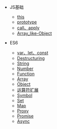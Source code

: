 <!-- 侧边栏配置文件  -->

* JS基础
    * [this](/JS_basic/this)
    * [prototype](/JS_basic/prototype)
    * [call、apply](/JS_basic/call、apply)
    * [Array_like-Object](/JS_basic/Array_like-Object)

* ES6
    * [var、let、const](/ES6/var、let、const)
    * [Destructuring](/ES6/Destructuring)
    * [String](/ES6/String)
    * [Number](/ES6/Number)
    * [Function](/ES6/Function)
    * [Array](/ES6/Array)
    * [Object](/ES6/Object)
    * [运算符扩展](/ES6/Operator)
    * [Symbol](/ES6/Symbol)
    * [Set](/ES6/Set)
    * [Map](/ES6/Map)
    * [Proxy](/ES6/Proxy)
    * [Promise](/ES6/Promise)
    * [Async](/ES6/Async)